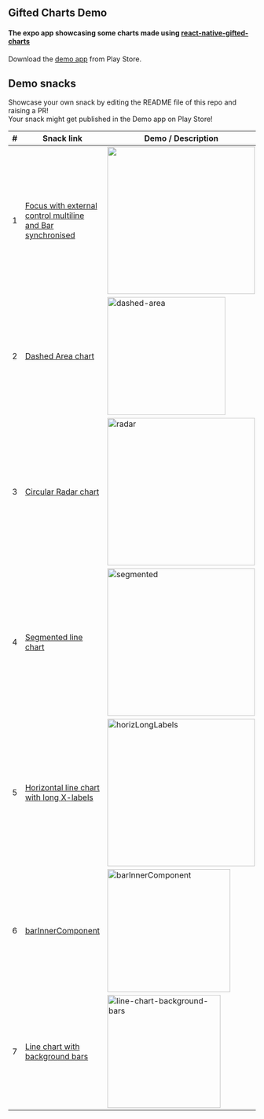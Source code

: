 ## Gifted Charts Demo

#### The expo app showcasing some charts made using [react-native-gifted-charts](https://www.npmjs.com/package/react-native-gifted-charts)

Download the [demo app](https://play.google.com/store/apps/details?id=com.giftedcharts.demo) from Play Store.

## Demo snacks
Showcase your own snack by editing the README file of this repo and raising a PR! <br />
Your snack might get published in the Demo app on Play Store!

| # | Snack link | Demo / Description | Developer |
| - | ---------- | ------------------ | --------- |
| 1 | [Focus with external control multiline and Bar synchronised](https://snack.expo.dev/@ak_97/focus-with-external-control-multiline?platform=android) | <img src = "https://github.com/user-attachments/assets/ca672d9c-b14d-4077-85e6-f3bcaff79f04" height = 300 alt='' /> | [Abhinandan](https://github.com/Abhinandan-Kushwaha) |
| 2 | [Dashed Area chart](https://snack.expo.dev/@ak_97/dashed-area-chart) | <img width="240" alt="dashed-area" src="https://github.com/user-attachments/assets/e75b96ca-b14d-4189-84bd-ad87ddb17d58" /> | [Abhinandan](https://github.com/Abhinandan-Kushwaha) |
| 3 | [Circular Radar chart](https://snack.expo.dev/@ak_97/radar-textanchor) | <img width="300" alt="radar" src="https://github.com/user-attachments/assets/64805bf1-46d2-4770-9ff5-db7ea4575a25" /> | [Abhinandan](https://github.com/Abhinandan-Kushwaha) |
| 4 | [Segmented line chart](https://snack.expo.dev/@ak_97/segmented-line-chart) | <img width="300" alt="segmented" src="https://github.com/user-attachments/assets/111bb21d-548a-4a7b-9416-0dcfa7641f5e" /> | [Abhinandan](https://github.com/Abhinandan-Kushwaha) |
| 5 | [Horizontal line chart with long X-labels](https://snack.expo.dev/@ak_97/horizontal-long-x-labels) | <img width="300" alt="horizLongLabels" src="https://github.com/user-attachments/assets/80d0a7d9-2521-4b7f-a87e-5b74f2d4ef91" /> | [Abhinandan](https://github.com/Abhinandan-Kushwaha) |
| 6 | [barInnerComponent](https://snack.expo.dev/@ak_97/bar-inner-component) | <img width="250" alt="barInnerComponent" src="https://github.com/user-attachments/assets/b00531b6-b079-45a8-83d8-7fc4417b3b79" /> | [Abhinandan](https://github.com/Abhinandan-Kushwaha) |
| 7 | [Line chart with background bars](https://snack.expo.dev/@ak_97/line-chart-background-bars) | <img width="230" alt="line-chart-background-bars" src="https://github.com/user-attachments/assets/32fb4d01-8422-4801-832b-e51fe8da6656" /> | [Abhinandan](https://github.com/Abhinandan-Kushwaha) |
